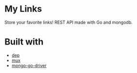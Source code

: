 # My Links
Store your favorite links!
REST API made with Go and mongodb.

# Built with
* [dep](https://github.com/golang/dep)
* [mux](https://github.com/gorilla/mux)
* [mongo-go-driver](https://github.com/mongodb/mongo-go-driver/)
